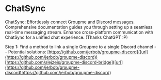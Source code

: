 # ChatSync
ChatSync: Effortlessly connect Groupme and Discord messages. Comprehensive documentation guides you through setting up a seamless real-time messaging stream. Enhance cross-platform communication with ChatSync for a unified chat experience. (Thanks ChatGPT :P)


Step 1: Find a method to link a single Groupme to a single Discord channel
 -- Potential solutions: 
 [https://github.com/jerbob/groupme-discord]([url](https://github.com/jerbob/groupme-discord))
[https://github.com/alejzeis/groupme-discord-bridge]([url](https://github.com/jerbob/groupme-discord)https://github.com/jerbob/groupme-discord)
